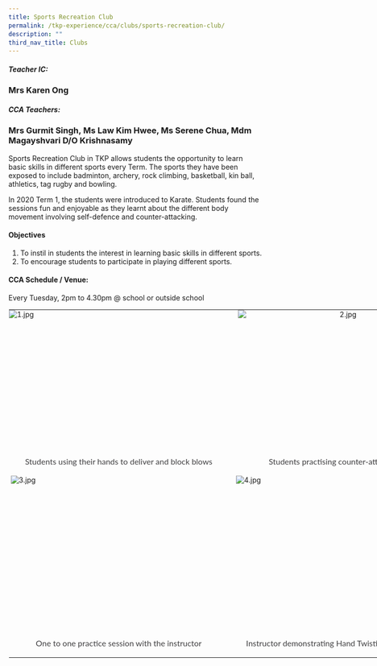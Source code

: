 ```yaml
---
title: Sports Recreation Club
permalink: /tkp-experience/cca/clubs/sports-recreation-club/
description: ""
third_nav_title: Clubs
---
```

##### Teacher IC:

### Mrs Karen Ong
  

##### CCA Teachers:

### Mrs Gurmit Singh,&nbsp;Ms Law Kim Hwee, Ms Serene Chua, Mdm Magayshvari D/O Krishnasamy


Sports Recreation Club in TKP allows students the opportunity to learn basic skills in different sports every Term. The sports they have been exposed to include badminton, archery, rock climbing, basketball, kin ball, athletics, tag rugby and bowling.

  

In 2020 Term 1, the students were introduced to Karate. Students found the sessions fun and enjoyable as they learnt about the different body movement involving self-defence and counter-attacking.

#### Objectives

1.  To instil in students the interest in learning basic skills in different sports.
2.  To encourage students to participate in playing different sports.

#### CCA Schedule / Venue:

Every Tuesday, 2pm to 4.30pm @ school or outside school

<table style="margin: auto; outline: 0px; padding: 0px; border-collapse: collapse; clear: both; border: 1px solid transparent; table-layout: fixed; width: 876px;" class="ive_eobj_center ives_tab_kosong"><tbody style="margin: 0px; outline: 0px; padding: 0px;"><tr style="margin: 0px; outline: 0px; padding: 0px;"><td style="margin: 0px; outline: 0px; padding: 0px 15px 15px 0px; vertical-align: top;"><img style="margin: auto; outline: 0px; padding: 0px; border: none; max-width: 100%; clear: both; display: block; width: 436px; height: 289px;" class="ive_eobj_center" alt="1.jpg" src="![](/images/Students%20using%20their%20hands%20to%20deliver%20and%20block%20blows.png)"><div style="margin: 0px; outline: 0px; padding: 0px; line-height: 24.96px; color: rgb(65, 64, 66); font-family: Lato, sans-serif; font-size: 16px; font-weight: 400; text-align: center;">Students using their hands to deliver and block blows</div></td><td style="margin: 0px; outline: 0px; padding: 0px 15px 15px 0px; vertical-align: top;"><img style="margin: auto; outline: 0px; padding: 0px; border: none; max-width: 100%; clear: both; display: block; text-align: center; width: 421px; height: 289px;" class="ive_eobj_center" alt="2.jpg" src="![](/images/Students%20practising%20counter%20attacking%20skills.jpeg)"><div style="margin: 0px; outline: 0px; padding: 0px; line-height: 24.96px; color: rgb(65, 64, 66); font-family: Lato, sans-serif; font-size: 16px; font-weight: 400; text-align: center;">Students practising counter-attacking skills</div></td></tr><tr style="margin: 0px; outline: 0px; padding: 0px;"><td style="margin: 0px; outline: 0px; padding: 0px 15px 15px 0px; vertical-align: top;"><img style="margin: auto; outline: 0px; padding: 0px; border: none; max-width: 100%; clear: both; display: block; width: 429px; height: 321px;" class="ive_eobj_center" alt="3.jpg" src="![](/images/One%20to%20one%20practice%20session%20with%20the%20instructor.jpeg)"><div style="margin: 0px; outline: 0px; padding: 0px; line-height: 24.96px; color: rgb(65, 64, 66); font-family: Lato, sans-serif; font-size: 16px; font-weight: 400; text-align: center;">One to one practice session with the instructor</div></td><td style="margin: 0px; outline: 0px; padding: 0px 15px 15px 0px; vertical-align: top;"><img style="margin: auto; outline: 0px; padding: 0px; border: none; max-width: 100%; clear: both; display: block; width: 429px; height: 321px;" class="ive_eobj_center" alt="4.jpg" src="![](/images/Instructor%20demonstrating%20hand%20twisting%20in%20self%20defense.jpeg)"><div style="margin: 0px; outline: 0px; padding: 0px; line-height: 24.96px; color: rgb(65, 64, 66); font-family: Lato, sans-serif; font-size: 16px; font-weight: 400; text-align: center;">Instructor demonstrating Hand Twisting in Self Defence</div></td></tr></tbody></table>